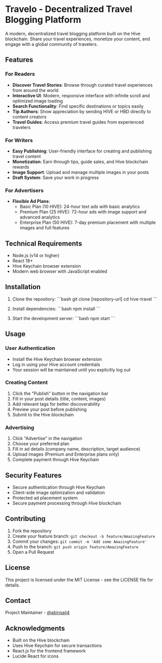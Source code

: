# Travelo - Decentralized Travel Blogging Platform

A modern, decentralized travel blogging platform built on the Hive blockchain. Share your travel experiences, monetize your content, and engage with a global community of travelers.

## Features

### For Readers
- **Discover Travel Stories**: Browse through curated travel experiences from around the world
- **Interactive UI**: Modern, responsive interface with infinite scroll and optimized image loading
- **Search Functionality**: Find specific destinations or topics easily
- **Tip Authors**: Show appreciation by sending HIVE or HBD directly to content creators
- **Travel Guides**: Access premium travel guides from experienced travelers

### For Writers
- **Easy Publishing**: User-friendly interface for creating and publishing travel content
- **Monetization**: Earn through tips, guide sales, and Hive blockchain rewards
- **Image Support**: Upload and manage multiple images in your posts
- **Draft System**: Save your work in progress

### For Advertisers
- **Flexible Ad Plans**:
  - Basic Plan (10 HIVE): 24-hour text ads with basic analytics
  - Premium Plan (25 HIVE): 72-hour ads with image support and advanced analytics
  - Enterprise Plan (50 HIVE): 7-day premium placement with multiple images and full features

## Technical Requirements

- Node.js (v14 or higher)
- React 18+
- Hive Keychain browser extension
- Modern web browser with JavaScript enabled

## Installation

1. Clone the repository:
\`\`\`bash
git clone [repository-url]
cd hive-travel
\`\`\`

2. Install dependencies:
\`\`\`bash
npm install
\`\`\`

3. Start the development server:
\`\`\`bash
npm start
\`\`\`

## Usage

### User Authentication
- Install the Hive Keychain browser extension
- Log in using your Hive account credentials
- Your session will be maintained until you explicitly log out

### Creating Content
1. Click the "Publish" button in the navigation bar
2. Fill in your post details (title, content, images)
3. Add relevant tags for better discoverability
4. Preview your post before publishing
5. Submit to the Hive blockchain

### Advertising
1. Click "Advertise" in the navigation
2. Choose your preferred plan
3. Fill in ad details (company name, description, target audience)
4. Upload images (Premium and Enterprise plans only)
5. Complete payment through Hive Keychain

## Security Features

- Secure authentication through Hive Keychain
- Client-side image optimization and validation
- Protected ad placement system
- Secure payment processing through Hive blockchain

## Contributing

1. Fork the repository
2. Create your feature branch: `git checkout -b feature/AmazingFeature`
3. Commit your changes: `git commit -m 'Add some AmazingFeature'`
4. Push to the branch: `git push origin feature/AmazingFeature`
5. Open a Pull Request

## License

This project is licensed under the MIT License - see the LICENSE file for details.

## Contact

Project Maintainer - [@abinsaji4](https://hive.blog/@abinsaji4)

## Acknowledgments

- Built on the Hive blockchain
- Uses Hive Keychain for secure transactions
- React.js for the frontend framework
- Lucide React for icons
